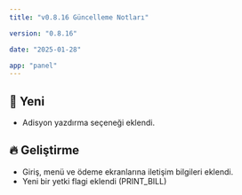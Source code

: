 ```yaml
---
title: "v0.8.16 Güncelleme Notları"

version: "0.8.16"

date: "2025-01-28"

app: "panel"
---
```

## 🚀 Yeni

- Adisyon yazdırma seçeneği eklendi.


## 🔥 Geliştirme

- Giriş, menü ve ödeme ekranlarına iletişim bilgileri eklendi.
- Yeni bir yetki flagi eklendi (PRINT_BILL)


